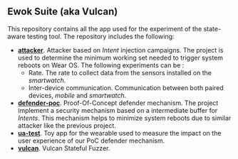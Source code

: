## Ewok Suite (aka Vulcan)
This repository contains all the app used for the experiment of the state-aware testing tool. The repository includes the following:
 * **[attacker](attacker)**. Attacker based on *Intent* injection campaigns. The project is used to determine the minimum working set needed to trigger system reboots on Wear OS. The following experiments can be :
   * Rate. The rate to collect data from the sensors installed on the *smartwatch*.
   * Inter-device communication. Communication between both paired devices, *mobile* and *smartwatch*.
 * **[defender-poc](defender-poc)**. Proof-Of-Concept defender mechanism. The project implement a security mechanism based on a intermediate buffer for *Intents*. This mechanism helps to minimize system reboots due to similar attacker like the previous project.
 * **[ua-test](ua-test)**. Toy app for the wearable used to measure the impact on the user experience of our PoC defender mechanism.
 * **[vulcan](vulcan)**. Vulcan Stateful Fuzzer.
